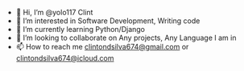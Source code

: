 - 👋 Hi, I’m @yolo117 Clint
- 👀 I’m interested in Software Development, Writing code 
- 🌱 I’m currently learning Python/Django
- 💞️ I’m looking to collaborate on Any projects, Any Language I am in
- 📫 How to reach me clintondsilva674@gmail.com or clintondsilva674@icloud.com

<!---
yolo117/yolo117 is a ✨ special ✨ repository because its `README.md` (this file) appears on your GitHub profile.
You can click the Preview link to take a look at your changes.
--->
